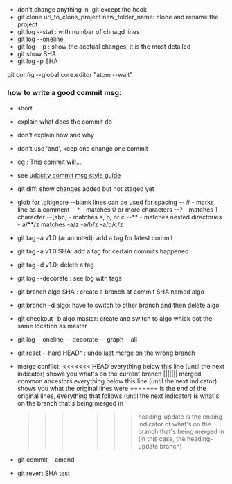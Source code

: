 ##
- don't change anything in .git except the hook
- git clone url_to_clone_project new_folder_name: clone and rename the project
- git log --stat : with number of chnagd lines
- git log --oneline 
- git log --p : show the acctual changes, it  is the most detailed
- git show SHA
- git log -p SHA

git config --global core.editor "atom --wait"

### how to write a good commit msg:
- short
- explain what does the commit do
- don't explain how and why
- don't use 'and', keep one change one commit
- eg : This commit will....
- see [udacity commit msg style guide](https://udacity.github.io/git-styleguide/)

- git diff: show changes added but not staged yet

- glob for .gitignore
    --blank lines can be used for spacing
    -- # - marks line as a comment
    --* - matches 0 or more characters
    --? - matches 1 character
    --[abc] - matches a, b, or c
    --** - matches nested directories - a/**/z matches
        -a/z
        -a/b/z
        -a/b/c/z


- git tag -a v1.0 (a: annoted): add a tag for latest commit
- git tag -a v1.0 SHA: add a tag for certain commits happened
- git tag -d v1.0: delete a tag
- git log --decorate : see log with tags

- git branch algo SHA : create a branch at commit SHA named algo
- git branch -d algo: have to switch to other branch and then delete algo
- git checkout -b algo master: create and switch to algo whick got the same
        location as master
- git log --oneline -- decorate -- graph --all

- git reset --hard HEAD^ : undo last merge on the wrong branch

- merge conflict:
    <<<<<<< HEAD everything below this line (until the next indicator) shows 
        you what's on the current branch
    ||||||| merged common ancestors everything below this line (until the next
         indicator) shows you what the original lines were
    ======= is the end of the original lines, everything that follows (until 
        the next indicator) is what's on the branch that's being merged in
    >>>>>>> heading-update is the ending indicator of what's on the branch
         that's being merged in (in this case, the heading-update branch)

- git commit --amend
- git revert SHA 
    test